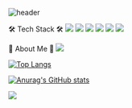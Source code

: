 ![header](https://capsule-render.vercel.app/api?type=waving&height=300&color=5370AF&text=ReNote%20GitHub&textBg=false&animation=fadeIn)

🛠 Tech Stack 🛠
<img src="https://img.shields.io/badge/Spring-6DB33F?style=for-the-badge&logo=spring&logoColor=white"/></a>
<img src="https://img.shields.io/badge/JavaScript-F7DF1E?style=for-the-badge&logo=JavaScript&logoColor=white"/></a>
<img src="https://img.shields.io/badge/Java-ED8B00?style=for-the-badge&logo=openjdk&logoColor=white"/></a>
<img src="https://img.shields.io/badge/Node.js-43853D?style=for-the-badge&logo=node.js&logoColor=white"/></a>
<img src="https://img.shields.io/badge/Kotlin-0095D5?&style=for-the-badge&logo=kotlin&logoColor=white"/></a>
<img src="https://img.shields.io/badge/Firebase-039BE5?style=for-the-badge&logo=Firebase&logoColor=white"/></a>

🎳 About Me 🎳
<a href="gmail.com"><img src="https://img.shields.io/badge/Gmail-D14836?style=for-the-badge&logo=gmail&logoColor=white&link=gmail.com"/></a>

[![Top Langs](https://github-readme-stats.vercel.app/api/top-langs/?username=Re-Note)](https://github.com/Re-Note/github-readme-stats)

[![Anurag's GitHub stats](https://github-readme-stats.vercel.app/api?username=Re-Note)](https://github.com/Re-Note/github-readme-stats)

<a href="https://hits.seeyoufarm.com"><img src="https://hits.seeyoufarm.com/api/count/incr/badge.svg?url=https%3A%2F%2Fgithub.com%2FRe-Note&count_bg=%237FD8E1&title_bg=%235042BE&icon=&icon_color=%2342469C&title=views&edge_flat=false"/></a>
